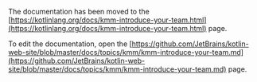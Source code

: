 The documentation has been moved to the [https://kotlinlang.org/docs/kmm-introduce-your-team.html](https://kotlinlang.org/docs/kmm-introduce-your-team.html) page.

To edit the documentation, open the [https://github.com/JetBrains/kotlin-web-site/blob/master/docs/topics/kmm/kmm-introduce-your-team.md](https://github.com/JetBrains/kotlin-web-site/blob/master/docs/topics/kmm/kmm-introduce-your-team.md) page.